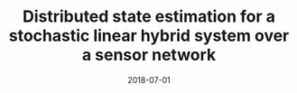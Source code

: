 ---
title: "Distributed state estimation for a stochastic linear hybrid system over a sensor network"
authors:
- Raj Deshmukh
- Omanshu Thapliyal
- Cheolhyeon Kwon
- Inseok Hwang
date: "2018-07-01"

publication: "IET Control Theory & Applications"

links:
    pdf: https://doi.org/10.1049/iet-cta.2017.1208
    code: https://github.com/rajdeshmukh1/Cyberattack
    slides: https://sites.google.com/view/fdchsl/research/air-traffic-control/done-distributed-state-estimation-for-a-network-of-agents
    # video: https://github.com/hadisinaee/avicenna
---